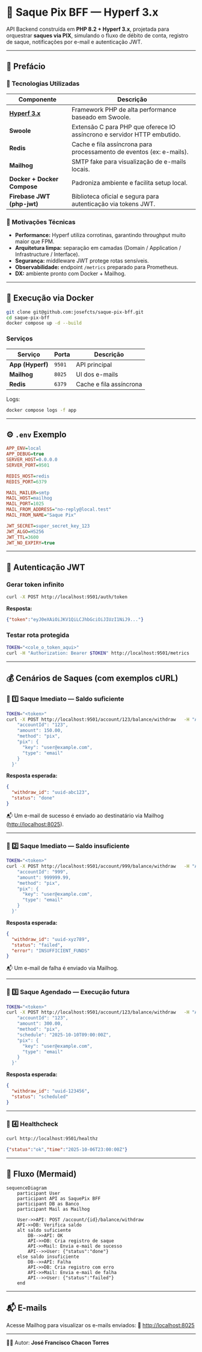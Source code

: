 # 💸 Saque Pix BFF — Hyperf 3.x

API Backend construída em **PHP 8.2 + Hyperf 3.x**, projetada para orquestrar **saques via PIX**, simulando o fluxo de débito de conta, registro de saque, notificações por e-mail e autenticação JWT.

---

## 🧭 Prefácio

### 🧰 Tecnologias Utilizadas

| Componente | Descrição |
|-------------|------------|
| **[Hyperf 3.x](https://hyperf.wiki/)** | Framework PHP de alta performance baseado em Swoole. |
| **Swoole** | Extensão C para PHP que oferece IO assíncrono e servidor HTTP embutido. |
| **Redis** | Cache e fila assíncrona para processamento de eventos (ex: e-mails). |
| **Mailhog** | SMTP fake para visualização de e-mails locais. |
| **Docker + Docker Compose** | Padroniza ambiente e facilita setup local. |
| **Firebase JWT (php-jwt)** | Biblioteca oficial e segura para autenticação via tokens JWT. |

### 🎯 Motivações Técnicas

- **Performance:** Hyperf utiliza corrotinas, garantindo throughput muito maior que FPM.
- **Arquitetura limpa:** separação em camadas (Domain / Application / Infrastructure / Interface).
- **Segurança:** middleware JWT protege rotas sensíveis.
- **Observabilidade:** endpoint `/metrics` preparado para Prometheus.
- **DX:** ambiente pronto com Docker + Mailhog.

---

## 🐳 Execução via Docker

```bash
git clone git@github.com:josefcts/saque-pix-bff.git
cd saque-pix-bff
docker compose up -d --build
```

### Serviços

| Serviço | Porta | Descrição |
|----------|--------|------------|
| **App (Hyperf)** | `9501` | API principal |
| **Mailhog** | `8025` | UI dos e-mails |
| **Redis** | `6379` | Cache e fila assíncrona |

Logs:
```bash
docker compose logs -f app
```

---

## ⚙️ `.env` Exemplo

```ini
APP_ENV=local
APP_DEBUG=true
SERVER_HOST=0.0.0.0
SERVER_PORT=9501

REDIS_HOST=redis
REDIS_PORT=6379

MAIL_MAILER=smtp
MAIL_HOST=mailhog
MAIL_PORT=1025
MAIL_FROM_ADDRESS="no-reply@local.test"
MAIL_FROM_NAME="Saque Pix"

JWT_SECRET=super_secret_key_123
JWT_ALGO=HS256
JWT_TTL=3600
JWT_NO_EXPIRY=true
```

---

## 🔑 Autenticação JWT

### Gerar token infinito

```bash
curl -X POST http://localhost:9501/auth/token
```

**Resposta:**
```json
{"token":"eyJ0eXAiOiJKV1QiLCJhbGciOiJIUzI1NiJ9..."}
```

### Testar rota protegida

```bash
TOKEN="<cole_o_token_aqui>"
curl -H "Authorization: Bearer $TOKEN" http://localhost:9501/metrics
```

---

## 💰 Cenários de Saques (com exemplos cURL)

### 🔹 1️⃣ Saque Imediato — Saldo suficiente

```bash
TOKEN="<token>"
curl -X POST http://localhost:9501/account/123/balance/withdraw   -H "Authorization: Bearer $TOKEN"   -H "Content-Type: application/json"   -d '{
    "accountId": "123",
    "amount": 150.00,
    "method": "pix",
    "pix": {
      "key": "user@example.com",
      "type": "email"
    }
  }'
```

**Resposta esperada:**
```json
{
  "withdraw_id": "uuid-abc123",
  "status": "done"
}
```
📬 Um e-mail de sucesso é enviado ao destinatário via Mailhog ([http://localhost:8025](http://localhost:8025)).

---

### 🔹 2️⃣ Saque Imediato — Saldo insuficiente

```bash
TOKEN="<token>"
curl -X POST http://localhost:9501/account/999/balance/withdraw   -H "Authorization: Bearer $TOKEN"   -H "Content-Type: application/json"   -d '{
    "accountId": "999",
    "amount": 999999.99,
    "method": "pix",
    "pix": {
      "key": "user@example.com",
      "type": "email"
    }
  }'
```

**Resposta esperada:**
```json
{
  "withdraw_id": "uuid-xyz789",
  "status": "failed",
  "error": "INSUFFICIENT_FUNDS"
}
```
📬 Um e-mail de falha é enviado via Mailhog.

---

### 🔹 3️⃣ Saque Agendado — Execução futura

```bash
TOKEN="<token>"
curl -X POST http://localhost:9501/account/123/balance/withdraw   -H "Authorization: Bearer $TOKEN"   -H "Content-Type: application/json"   -d '{
    "accountId": "123",
    "amount": 300.00,
    "method": "pix",
    "schedule": "2025-10-10T09:00:00Z",
    "pix": {
      "key": "user@example.com",
      "type": "email"
    }
  }'
```

**Resposta esperada:**
```json
{
  "withdraw_id": "uuid-123456",
  "status": "scheduled"
}
```

---

### 🔹 4️⃣ Healthcheck

```bash
curl http://localhost:9501/healthz
```
```json
{"status":"ok","time":"2025-10-06T23:00:00Z"}
```

---

## 🧩 Fluxo (Mermaid)

```mermaid
sequenceDiagram
    participant User
    participant API as SaquePix BFF
    participant DB as Banco
    participant Mail as Mailhog

    User->>API: POST /account/{id}/balance/withdraw
    API->>DB: Verifica saldo
    alt saldo suficiente
        DB-->>API: OK
        API->>DB: Cria registro de saque
        API->>Mail: Envia e-mail de sucesso
        API-->>User: {"status":"done"}
    else saldo insuficiente
        DB-->>API: Falha
        API->>DB: Cria registro com erro
        API->>Mail: Envia e-mail de falha
        API-->>User: {"status":"failed"}
    end
```

---

## 📬 E-mails

Acesse Mailhog para visualizar os e-mails enviados:
🔗 [http://localhost:8025](http://localhost:8025)

---

👨‍💻 Autor: **José Francisco Chacon Torres**
